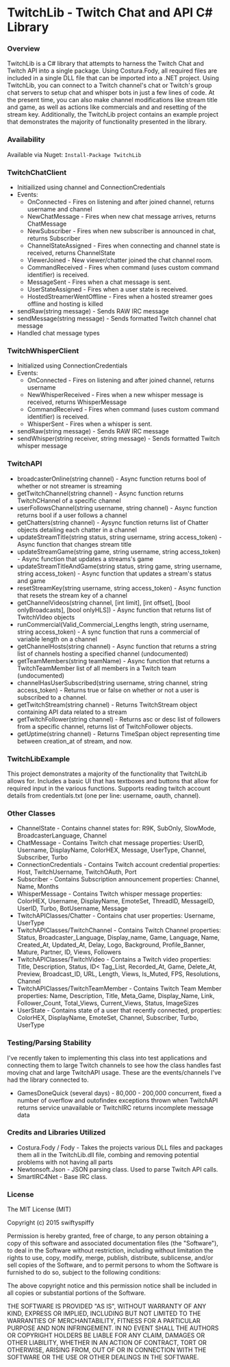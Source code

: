 # TwitchLib - Twitch Chat and API C# Library
### Overview
TwitchLib is a C# library that attempts to harness the Twitch Chat and Twitch API into a single package. Using Costura.Fody, all required files are included in a single DLL file that can be imported into a .NET project.  Using TwitchLib, you can connect to a Twitch channel's chat or Twitch's group chat servers to setup chat and whisper bots in just a few lines of code. At the present time, you can also make channel modifications like stream title and game, as well as actions like commercials and and resetting of the stream key. Additionally, the TwitchLib project contains an example project that demonstrates the majority of functionality presented in the library.

### Availability
Available via Nuget: `Install-Package TwitchLib`

### TwitchChatClient
- Initiailized using channel and ConnectionCredentials
- Events:
  * OnConnected - Fires on listening and after joined channel, returns username and channel
  * NewChatMessage - Fires when new chat message arrives, returns ChatMessage
  * NewSubscriber - Fires when new subscriber is announced in chat, returns Subscriber
  * ChannelStateAssigned - Fires when connecting and channel state is received, returns ChannelState
  * ViewerJoined - New viewer/chatter joined the chat channel room.
  * CommandReceived - Fires when command (uses custom command identifier) is received.
  * MessageSent - Fires when a chat message is sent.
  * UserStateAssigned - Fires when a user state is received.
  * HostedStreamerWentOffline - Fires when a hosted streamer goes offline and hosting is killed
- sendRaw(string message) - Sends RAW IRC message
- sendMessage(string message) - Sends formatted Twitch channel chat message
- Handled chat message types

### TwitchWhisperClient
- Initialized using ConnectionCredentials
- Events:
  * OnConnected - Fires on listening and after joined channel, returns username
  * NewWhisperReceived - Fires when a new whisper message is received, returns WhisperMessage
  * CommandReceived - Fires when command (uses custom command identifier) is received.
  * WhisperSent - Fires when a whisper is sent.
- sendRaw(string message) - Sends RAW IRC message
- sendWhisper(string receiver, string message) - Sends formatted Twitch whisper message

### TwitchAPI
- broadcasterOnline(string channel) - Async function returns bool of whether or not streamer is streaming
- getTwitchChannel(string channel) - Async function returns TwitchCHannel of a specific channel
- userFollowsChannel(string username, string channel) - Async function returns bool if a user follows a channel
- getChatters(string channel) - Aysync function returns list of Chatter objects detailing each chatter in a channel
- updateStreamTitle(string status, string username, string access_token) - Async function that changes stream title
- updateStreamGame(string game, string username, string access_token) - Async function that updates a streams's game
- updateStreamTitleAndGame(string status, string game, string username, string access_token) - Async function that updates a stream's status and game
- resetStreamKey(string username, string access_token) - Async function that resets the stream key of a channel
- getChannelVideos(string channel, [int limit], [int offset], [bool onlyBroadcasts], [bool onlyHLS]) - Async function that returns list of TwitchVIdeo objects
- runCommercial(Valid_Commercial_Lengths length, string username, string access_token) - A sync function that runs a commercial of variable length on a channel
- getChannelHosts(string channel) - Async function that returns a string list of channels hosting a specified channel (undocumented)
- getTeamMembers(string teamName) - Async function that returns a TwitchTeamMember list of all members in a Twitch team (undocumented)
- channelHasUserSubscribed(string username, string channel, string access_token) - Returns true or false on whether or not a user is subscribed to a channel.
- getTwitchStream(string channel) - Returns TwitchStream object containing API data related to a stream
- getTwitchFollower(string channel) - Returns asc or desc list of followers from a specific channel, returns list of TwitchFollower objects.
- getUptime(string channel) - Returns TimeSpan object representing time between creation_at of stream, and now.

### TwitchLibExample
This project demonstrates a majority of the functionality that TwitchLib allows for.  Includes a basic UI that has textboxes and buttons that allow for required input in the various functions. Supports reading twitch account details from credentials.txt (one per line: username, oauth, channel).

### Other Classes
- ChannelState - Contains channel states for: R9K, SubOnly, SlowMode, BroadcasterLanguage, Channel
- ChatMessage - Contains Twitch chat message properties: UserID, Username, DisplayName, ColorHEX, Message, UserType, Channel, Subscriber, Turbo
- ConnectionCredentials - Contains Twitch account credential properties: Host, TwitchUsername, TwitchOAuth, Port
- Subscriber - Contains Subscription announcement properties: Channel, Name, Months
- WhisperMessage - Contains Twitch whisper message properties: ColorHEX, Username, DisplayName, EmoteSet, ThreadID, MessageID, UserID, Turbo, BotUsername, Message
- TwitchAPIClasses/Chatter - Contains chat user properties: Username, UserType
- TwitchAPIClasses/TwitchChannel - Contains Twitch Channel properties: Status, Broadcaster_Language, Display_name, Game, Language, Name, Created_At, Updated_At, Delay, Logo, Background, Profile_Banner, Mature, Partner, ID, Views, Followers
- TwitchAPIClasses/TwitchVideo - Contains a Twitch video properties: Title, Description, Status, ID< Tag_List, Recorded_At, Game, Delete_At, Preview, Broadcast_ID, URL, Length, Views, Is_Muted, FPS, Resolutions, Channel
- TwitchAPIClasses/TwitchTeamMember - Contains Twitch Team Member properties: Name, Description, Title, Meta_Game, Display_Name, Link, Follower_Count, Total_Views, Current_Views,
Status, ImageSizes
- UserState - Contains state of a user that recently connected, properties: ColorHEX, DisplayName, EmoteSet, Channel, Subscriber, Turbo, UserType

### Testing/Parsing Stability
I've recently taken to implementing this class into test applications and connecting them to large Twitch channels to see how the class handles fast moving chat and large TwitchAPI usage.  These are the events/channels I've had the library connected to.
- GamesDoneQuick (several days) - 80,000 - 200,000 concurrent, fixed a number of overflow and outofindex exceptions thrown when TwitchAPI returns service unavailable or TwitchIRC returns incomplete message data

### Credits and Libraries Utilized
- Costura.Fody / Fody - Takes the projects various DLL files and packages them all in the TwitchLib.dll file, combing and removing potential problems with not having all parts
- Newtonsoft.Json - JSON parsing class.  Used to parse Twitch API calls.
- SmartIRC4Net - Base IRC class.

### License
The MIT License (MIT)

Copyright (c) 2015 swiftyspiffy

Permission is hereby granted, free of charge, to any person obtaining a copy of this software and associated documentation files (the "Software"), to deal in the Software without restriction, including without limitation the rights to use, copy, modify, merge, publish, distribute, sublicense, and/or sell copies of the Software, and to permit persons to whom the Software is furnished to do so, subject to the following conditions:

The above copyright notice and this permission notice shall be included in all copies or substantial portions of the Software.

THE SOFTWARE IS PROVIDED "AS IS", WITHOUT WARRANTY OF ANY KIND, EXPRESS OR IMPLIED, INCLUDING BUT NOT LIMITED TO THE WARRANTIES OF MERCHANTABILITY, FITNESS FOR A PARTICULAR PURPOSE AND NON INFRINGEMENT. IN NO EVENT SHALL THE AUTHORS OR COPYRIGHT HOLDERS BE LIABLE FOR ANY CLAIM, DAMAGES OR OTHER LIABILITY, WHETHER IN AN ACTION OF CONTRACT, TORT OR OTHERWISE, ARISING FROM, OUT OF OR IN CONNECTION WITH THE SOFTWARE OR THE USE OR OTHER DEALINGS IN THE SOFTWARE.
